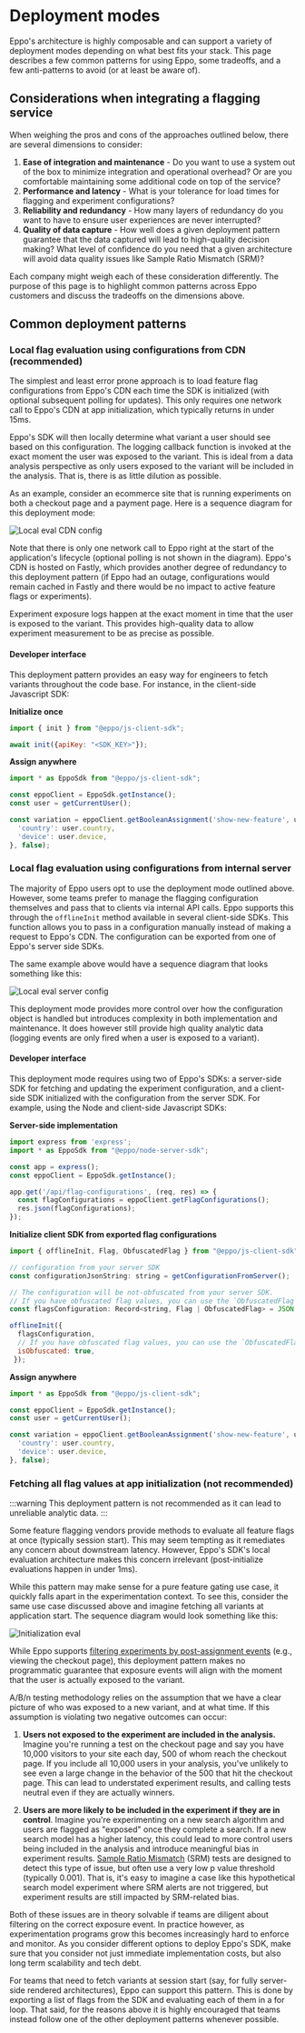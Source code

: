 # Deployment modes

Eppo's architecture is highly composable and can support a variety of deployment modes depending on what best fits your stack. This page describes a few common patterns for using Eppo, some tradeoffs, and a few anti-patterns to avoid (or at least be aware of).

## Considerations when integrating a flagging service

When weighing the pros and cons of the approaches outlined below, there are several dimensions to consider:

1. **Ease of integration and maintenance** - Do you want to use a system out of the box to minimize integration and operational overhead? Or are you comfortable maintaining some additional code on top of the service?
2. **Performance and latency** - What is your tolerance for load times for flagging and experiment configurations?
3. **Reliability and redundancy** - How many layers of redundancy do you want to have to ensure user experiences are never interrupted?
4. **Quality of data capture** - How well does a given deployment pattern guarantee that the data captured will lead to high-quality decision making? What level of confidence do you need that a given architecture will avoid data quality issues like Sample Ratio Mismatch (SRM)?

Each company might weigh each of these consideration differently. The purpose of this page is to highlight common patterns across Eppo customers and discuss the tradeoffs on the dimensions above.

## Common deployment patterns 

### Local flag evaluation using configurations from CDN (recommended)

The simplest and least error prone approach is to load feature flag configurations from Eppo's CDN each time the SDK is initialized (with optional subsequent polling for updates). This only requires one network call to Eppo's CDN at app initialization, which typically returns in under 15ms. 

Eppo's SDK will then locally determine what variant a user should see based on this configuration. The logging callback function is invoked at the exact moment the user was exposed to the variant. This is ideal from a data analysis perspective as only users exposed to the variant will be included in the analysis. That is, there is as little dilution as possible.

As an example, consider an ecommerce site that is running experiments on both a checkout page and a payment page. Here is a sequence diagram for this deployment mode:

![Local eval CDN config](/img/feature-flagging/architecture/local-eval-cdn-config.png)

Note that there is only one network call to Eppo right at the start of the application's lifecycle (optional polling is not shown in the diagram). Eppo's CDN is hosted on Fastly, which provides another degree of redundancy to this deployment pattern (if Eppo had an outage, configurations would remain cached in Fastly and there would be no impact to active feature flags or experiments).

Experiment exposure logs happen at the exact moment in time that the user is exposed to the variant. This provides high-quality data to allow experiment measurement to be as precise as possible.

#### Developer interface

This deployment pattern provides an easy way for engineers to fetch variants throughout the code base. For instance, in the client-side Javascript SDK:

**Initialize once**

```javascript
import { init } from "@eppo/js-client-sdk";

await init({apiKey: "<SDK_KEY>"});
```

**Assign anywhere**

```javascript
import * as EppoSdk from "@eppo/js-client-sdk";

const eppoClient = EppoSdk.getInstance();
const user = getCurrentUser();

const variation = eppoClient.getBooleanAssignment('show-new-feature', user.id, { 
  'country': user.country,
  'device': user.device,
}, false);
```


### Local flag evaluation using configurations from internal server

The majority of Eppo users opt to use the deployment mode outlined above. However, some teams prefer to manage the flagging configuration themselves and pass that to clients via internal API calls. Eppo supports this through the `offlineInit` method available in several client-side SDKs. This function allows you to pass in a configuration manually instead of making a request to Eppo's CDN. The configuration can be exported from one of Eppo's server side SDKs. 

The same example above would have a sequence diagram that looks something like this:

![Local eval server config](/img/feature-flagging/architecture/local-eval-internal-config.png)

This deployment mode provides more control over how the configuration object is handled but introduces complexity in both implementation and maintenance. It does however still provide high quality analytic data (logging events are only fired when a user is exposed to a variant).

#### Developer interface

This deployment mode requires using two of Eppo's SDKs: a server-side SDK for fetching and updating the experiment configuration, and a client-side SDK initialized with the configuration from the server SDK. For example, using the Node and client-side Javascript SDKs:

**Server-side implementation**

```javascript
import express from 'express';
import * as EppoSdk from "@eppo/node-server-sdk";

const app = express();
const eppoClient = EppoSdk.getInstance();

app.get('/api/flag-configurations', (req, res) => {
  const flagConfigurations = eppoClient.getFlagConfigurations();
  res.json(flagConfigurations);
});
```

**Initialize client SDK from exported flag configurations**

```javascript
import { offlineInit, Flag, ObfuscatedFlag } from "@eppo/js-client-sdk";

// configuration from your server SDK
const configurationJsonString: string = getConfigurationFromServer();

// The configuration will be not-obfuscated from your server SDK.
// If you have obfuscated flag values, you can use the `ObfuscatedFlag` type.
const flagsConfiguration: Record<string, Flag | ObfuscatedFlag> = JSON.parse(configurationJsonString);

offlineInit({ 
  flagsConfiguration,
  // If you have obfuscated flag values, you can use the `ObfuscatedFlag` type.
  isObfuscated: true,
 });
 ```

**Assign anywhere**

```javascript
import * as EppoSdk from "@eppo/js-client-sdk";

const eppoClient = EppoSdk.getInstance();
const user = getCurrentUser();

const variation = eppoClient.getBooleanAssignment('show-new-feature', user.id, { 
  'country': user.country,
  'device': user.device,
}, false);
```

### Fetching all flag values at app initialization (not recommended)

:::warning
This deployment pattern is not recommended as it can lead to unreliable analytic data. 
:::

Some feature flagging vendors provide methods to evaluate all feature flags at once (typically session start). This may seem tempting as it remediates any concern about downstream latency. However, Eppo's SDK's local evaluation architecture makes this concern irrelevant (post-initialize evaluations happen in under 1ms). 

While this pattern may make sense for a pure feature gating use case, it quickly falls apart in the experimentation context. To see this, consider the same use case discussed above and imagine fetching all variants at application start. The sequence diagram would look something like this: 

![Initialization eval](/img/feature-flagging/architecture/initialization-eval.png)

While Eppo supports [filtering experiments by post-assignment events](/experiment-analysis/configuration/filter-assignments-by-entry-point/) (e.g., viewing the checkout page), this deployment pattern makes no programmatic guarantee that exposure events will align with the moment that the user is actually exposed to the variant. 

A/B/n testing methodology relies on the assumption that we have a clear picture of who was exposed to a new variant, and at what time. If this assumption is violating two negative outcomes can occur:

1. **Users not exposed to the experiment are included in the analysis.** Imagine you're running a test on the checkout page and say you have 10,000 visitors to your site each day, 500 of whom reach the checkout page. If you include all 10,000 users in your analysis, you've unlikely to see even a large change in the behavior of the 500 that hit the checkout page. This can lead to understated experiment results, and calling tests neutral even if they are actually winners.

2. **Users are more likely to be included in the experiment if they are in control**. Imagine you're experimenting on a new search algorithm and users are flagged as "exposed" once they complete a search. If a new search model has a higher latency, this could lead to more control users being included in the analysis and introduce meaningful bias in experiment results. [Sample Ratio Mismatch](/experiment-analysis/diagnostics/#traffic-imbalance-diagnostic) (SRM) tests are designed to detect this type of issue, but often use a very low p value threshold (typically 0.001). That is, it's easy to imagine a case like this hypothetical search model experiment where SRM alerts are not triggered, but experiment results are still impacted by SRM-related bias.

Both of these issues are in theory solvable if teams are diligent about filtering on the correct exposure event. In practice however, as experimentation programs grow this becomes increasingly hard to enforce and monitor. As you consider different options to deploy Eppo's SDK, make sure that you consider not just immediate implementation costs, but also long term scalability and tech debt. 

For teams that need to fetch variants at session start (say, for fully server-side rendered architectures), Eppo can support this pattern. This is done by exporting a list of flags from the SDK and evaluating each of them in a for loop. That said, for the reasons above it is highly encouraged that teams instead follow one of the other deployment patterns whenever possible.
